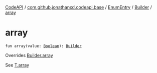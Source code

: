[CodeAPI](../../../index.md) / [com.github.jonathanxd.codeapi.base](../../index.md) / [EnumEntry](../index.md) / [Builder](index.md) / [array](.)

# array

`fun array(value: `[`Boolean`](https://kotlinlang.org/api/latest/jvm/stdlib/kotlin/-boolean/index.html)`): `[`Builder`](index.md)

Overrides [Builder.array](../../-arguments-holder/-builder/array.md)

See [T.array](#)

